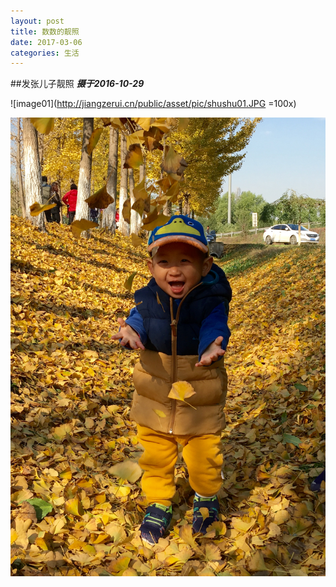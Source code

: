 ```yaml
---
layout: post
title: 数数的靓照
date: 2017-03-06
categories: 生活
---
```


##发张儿子靓照
***摄于2016-10-29***



![image01](http://jiangzerui.cn/public/asset/pic/shushu01.JPG =100x)

![image02](public/asset/pic/shushu02.JPG)


